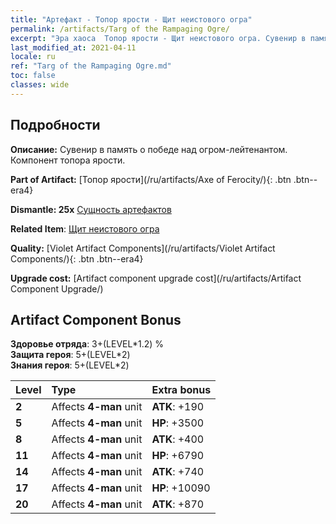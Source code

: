 ```yaml
---
title: "Артефакт - Топор ярости - Щит неистового огра"
permalink: /artifacts/Targ of the Rampaging Ogre/
excerpt: "Эра хаоса  Топор ярости - Щит неистового огра. Сувенир в память о победе над огром-лейтенантом. Компонент топора ярости."
last_modified_at: 2021-04-11
locale: ru
ref: "Targ of the Rampaging Ogre.md"
toc: false
classes: wide
---
```




## Подробности

 **Описание:** Сувенир в память о победе над огром-лейтенантом. Компонент топора ярости.

 **Part of Artifact:** [Топор ярости](/ru/artifacts/Axe of Ferocity/){: .btn .btn--era4}

 **Dismantle: 25x** [Сущность артефактов](/ru/Items/con_905/)

 **Related Item**: [Щит неистового огра](/ru/Items/art_126/)

 **Quality:** [Violet Artifact Components](/ru/artifacts/Violet Artifact Components/){: .btn .btn--era4}

 **Upgrade cost:** [Artifact component upgrade cost](/ru/artifacts/Artifact Component Upgrade/)

## Artifact Component Bonus

  **Здоровье отряда**: 3+(LEVEL\*1.2) %<br/>**Защита героя**: 5+(LEVEL\*2)<br/>**Знания героя**: 5+(LEVEL\*2)

  |  Level  | Type |    Extra bonus  | 
  |:--------|:-----|:----------------| 
  | **2** | Affects **4-man** unit | **ATK**: +190 | 
  | **5** | Affects **4-man** unit | **HP**: +3500 | 
  | **8** | Affects **4-man** unit | **ATK**: +400 | 
  | **11** | Affects **4-man** unit | **HP**: +6790 | 
  | **14** | Affects **4-man** unit | **ATK**: +740 | 
  | **17** | Affects **4-man** unit | **HP**: +10090 | 
  | **20** | Affects **4-man** unit | **ATK**: +870 | 
